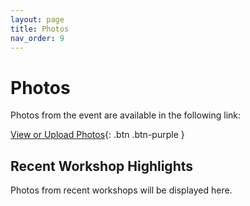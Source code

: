 ```yaml
---
layout: page
title: Photos
nav_order: 9
---
```


# Photos

Photos from the event are available in the following link:

[View or Upload Photos](https://drive.google.com/drive/folders/1JECFfC4rkeSr0jXLqrxblkPIKeet8AT2?usp=sharing){: .btn .btn-purple }

## Recent Workshop Highlights
Photos from recent workshops will be displayed here.
